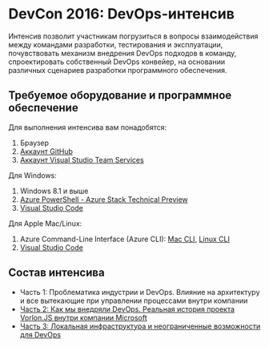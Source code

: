 # DevCon 2016: DevOps-интенсив

Интенсив позволит участникам погрузиться в вопросы взаимодействия между командами разработки, тестирования и эксплуатации, почувствовать механизм внедрения DevOps подходов в команду, спроектировать собственный DevOps конвейер, на основании различных сценариев разработки программного обеспечения. 

<h2>Требуемое оборудование и программное обеспечение</h2>
Для выполнения интенсива вам понадобятся:
<ol>
<li>Браузер</li>
<li><a href="https://github.com/">Аккаунт GitHub</a></li>
<li><a href="https://go.microsoft.com/fwlink/?LinkId=307137&clcid=0x419&wt.mc_id=o~msft~vscom~getstarted-hero~dn469161&campaign=o~msft~vscom~getstarted-hero~dn469161">Аккаунт Visual Studio Team Services</a></li>
</li>
</ol>

Для Windows:
<ol>
<li>Windows 8.1 и выше</li>
<li><a href="http://aka.ms/azStackPsh">Azure PowerShell - Azure Stack Technical Preview</a></li>
<li><a href="https://code.visualstudio.com/">Visual Studio Code</a></li>
</ol>

Для Apple Mac/Linux:
<ol>
<li>Azure Command-Line Interface (Azure CLI): <a href="http://aka.ms/azstack-mac-cli">Mac CLI</a>, <a href="http://aka.ms/azstack-mac-cli">Linux CLI</a></li>
<li><a href="https://code.visualstudio.com/">Visual Studio Code</a></li>
</ol>

<h2>Состав интенсива</h2>
<ul>
<li>Часть 1: Проблематика индустрии и DevOps. Влияние на архитектуру и все вытекающие при управлении процессами внутри компании</li>
<li><a href="https://github.com/evangelism/DevCon-2016/tree/master/DevOps%20intensive/Lab%202%20-%20Journey%20to%20DevOps">Часть 2: Как мы внедряли DevOps. Реальная история проекта Vorlon.JS внутри компании Microsoft</a></li>
<li><a href="https://github.com/evangelism/DevCon-2016/tree/master/DevOps%20intensive/Lab%203%20-%20Azure%20Stack%20and%20local%20infrastructure">Часть 3: Локальная инфраструктура и неограниченные возможности для DevOps</a></li>
</ul>
